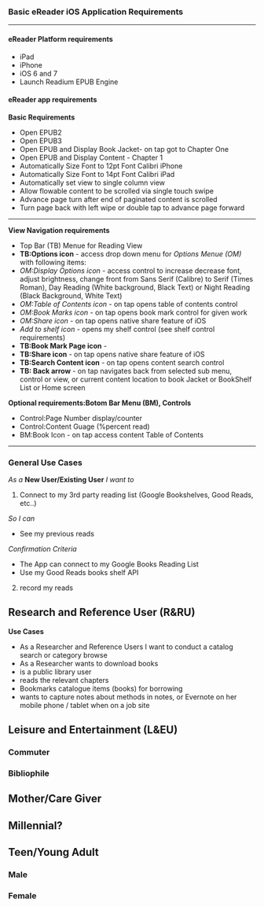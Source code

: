 ### Basic eReader iOS Application Requirements

***

#### eReader Platform requirements
* iPad
* iPhone
* iOS 6 and 7
* Launch Readium EPUB Engine

#### eReader app requirements
**Basic Requirements**

* Open EPUB2
* Open EPUB3
* Open EPUB and Display Book Jacket- on tap got to Chapter One
* Open EPUB and Display Content - Chapter 1
* Automatically Size Font to 12pt Font Calibri iPhone
* Automatically Size Font to 14pt Font Calibri iPad
* Automatically set view to single column view
* Allow flowable content to be scrolled via single touch swipe
* Advance page turn after end of paginated content is scrolled
* Turn page back with left wipe or double tap to advance page forward

***

**View Navigation requirements**

* Top Bar (TB) Menue for Reading View
* **TB:Options icon** - access drop down menu for _Options Menue (OM)_ with following items:
* _OM:Display Options icon_ - access control to increase decrease font, adjust brightness, change front from Sans Serif (Calibre) to Serif (Times Roman), Day Reading (White background, Black Text) or Night Reading (Black Background, White Text)
* _OM:Table of Contents icon_ - on tap opens table of contents control
* _OM:Book Marks icon_ - on tap opens book mark control for given work 
* _OM:Share icon_ - on tap opens native share feature of iOS
* _Add to shelf icon_ - opens my shelf control (see shelf control requirements)
* **TB:Book Mark Page icon** -  
* **TB:Share icon** - on tap opens native share feature of iOS
* **TB:Search Content icon** - on tap opens content search control
* **TB: Back arrow** - on tap navigates back from selected sub menu, control or view, or current content location to book Jacket or BookShelf List or Home screen

**Optional requirements:Botom Bar Menu (BM), Controls**
* Control:Page Number display/counter
* Control:Content Guage (%percent read)
* BM:Book Icon - on tap access content Table of Contents 

***
### General Use Cases ###
_As a_ **New User/Existing User** 
_I want to_

1. Connect to my 3rd party reading list (Google Bookshelves, Good Reads, etc..)
	
_So I can_ 
* See my previous reads	

_Confirmation Criteria_

* The App can connect to my Google Books Reading List
* Use my Good Reads books shelf API

2. record my reads

## Research and Reference User (R&RU)

**Use Cases**
* As a Researcher and Reference Users I want to conduct a catalog search or category browse
* As a Researcher wants to download books
* is a public library user
* reads the relevant chapters
* Bookmarks catalogue items (books) for borrowing
* wants to capture notes about methods in notes, or Evernote on her mobile phone / tablet when on  a job site

## Leisure and Entertainment (L&EU)
### Commuter

### Bibliophile

## Mother/Care Giver

## Millennial?

## Teen/Young Adult

### Male

### Female




